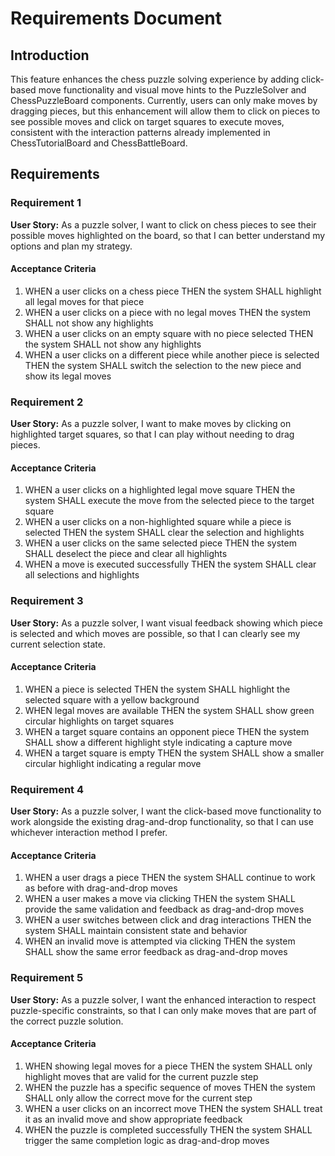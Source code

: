 # Requirements Document

## Introduction

This feature enhances the chess puzzle solving experience by adding click-based move functionality and visual move hints to the PuzzleSolver and ChessPuzzleBoard components. Currently, users can only make moves by dragging pieces, but this enhancement will allow them to click on pieces to see possible moves and click on target squares to execute moves, consistent with the interaction patterns already implemented in ChessTutorialBoard and ChessBattleBoard.

## Requirements

### Requirement 1

**User Story:** As a puzzle solver, I want to click on chess pieces to see their possible moves highlighted on the board, so that I can better understand my options and plan my strategy.

#### Acceptance Criteria

1. WHEN a user clicks on a chess piece THEN the system SHALL highlight all legal moves for that piece
2. WHEN a user clicks on a piece with no legal moves THEN the system SHALL not show any highlights
3. WHEN a user clicks on an empty square with no piece selected THEN the system SHALL not show any highlights
4. WHEN a user clicks on a different piece while another piece is selected THEN the system SHALL switch the selection to the new piece and show its legal moves

### Requirement 2

**User Story:** As a puzzle solver, I want to make moves by clicking on highlighted target squares, so that I can play without needing to drag pieces.

#### Acceptance Criteria

1. WHEN a user clicks on a highlighted legal move square THEN the system SHALL execute the move from the selected piece to the target square
2. WHEN a user clicks on a non-highlighted square while a piece is selected THEN the system SHALL clear the selection and highlights
3. WHEN a user clicks on the same selected piece THEN the system SHALL deselect the piece and clear all highlights
4. WHEN a move is executed successfully THEN the system SHALL clear all selections and highlights

### Requirement 3

**User Story:** As a puzzle solver, I want visual feedback showing which piece is selected and which moves are possible, so that I can clearly see my current selection state.

#### Acceptance Criteria

1. WHEN a piece is selected THEN the system SHALL highlight the selected square with a yellow background
2. WHEN legal moves are available THEN the system SHALL show green circular highlights on target squares
3. WHEN a target square contains an opponent piece THEN the system SHALL show a different highlight style indicating a capture move
4. WHEN a target square is empty THEN the system SHALL show a smaller circular highlight indicating a regular move

### Requirement 4

**User Story:** As a puzzle solver, I want the click-based move functionality to work alongside the existing drag-and-drop functionality, so that I can use whichever interaction method I prefer.

#### Acceptance Criteria

1. WHEN a user drags a piece THEN the system SHALL continue to work as before with drag-and-drop moves
2. WHEN a user makes a move via clicking THEN the system SHALL provide the same validation and feedback as drag-and-drop moves
3. WHEN a user switches between click and drag interactions THEN the system SHALL maintain consistent state and behavior
4. WHEN an invalid move is attempted via clicking THEN the system SHALL show the same error feedback as drag-and-drop moves

### Requirement 5

**User Story:** As a puzzle solver, I want the enhanced interaction to respect puzzle-specific constraints, so that I can only make moves that are part of the correct puzzle solution.

#### Acceptance Criteria

1. WHEN showing legal moves for a piece THEN the system SHALL only highlight moves that are valid for the current puzzle step
2. WHEN the puzzle has a specific sequence of moves THEN the system SHALL only allow the correct move for the current step
3. WHEN a user clicks on an incorrect move THEN the system SHALL treat it as an invalid move and show appropriate feedback
4. WHEN the puzzle is completed successfully THEN the system SHALL trigger the same completion logic as drag-and-drop moves
